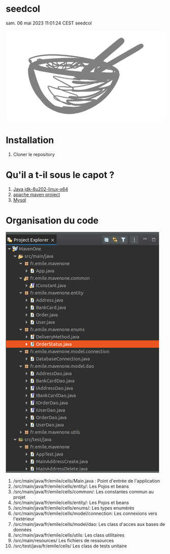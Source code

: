# seedcol
sam. 06 mai 2023 11:01:24 CEST
seedcol
   
![Logo](./doc/images/Logo-defaut.png)    
# Installation     
1. Cloner le repository     
# Qu'il a t-il sous le capot ?     
1. [Java jdk-8u202-linux-x64](https://www.oracle.com/java/technologies/javase/javase8-archive-downloads.html)
1. [apache maven project](https://maven.apache.org/)
1. [Mysql](https://www.mysql.com/fr/)
# Organisation du code     
![organisation du code](./doc/images/organisation-code.png)     
1. /src/main/java/fr/emile/cells/Main.java : Point d'entrée de l'application    
1. /src/main/java/fr/emile/cells/entity/: Les Pojos et beans     
1. /src/main/java/fr/emile/cells/common/: Les constantes commun au projet     
1. /src/main/java/fr/emile/cells/entity/: Les Pojos et beans      
1. /src/main/java/fr/emile/cells/enums/: Les types enumérés      
1. /src/main/java/fr/emile/cells/model/connection: Les connexions vers l'extérieur     
1. /src/main/java/fr/emile/cells/model/dao: Les class d'acces aux bases de données     
1. /src/main/java/fr/emile/cells/utils: Les class utilitaires     
1. /src/main/resources/ Les fichiers de ressources      
1. /src/test/java/fr/emile/cells/ Les class de tests unitaire     

